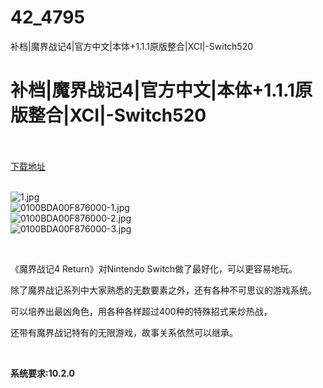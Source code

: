 # 42_4795
补档|魔界战记4|官方中文|本体+1.1.1原版整合|XCI|-Switch520
# 补档|魔界战记4|官方中文|本体+1.1.1原版整合|XCI|-Switch520
 <br/></br>
[下载地址](https://www.switch520.cc/article/4795 "下载地址")
<br/></br>

<p><img title="1.jpg" src="https://www.switch520.cc/muke_img/2022_05_23_328cc025e6714.jpg" alt="1.jpg"><br>
<img title="0100BDA00F876000-1.jpg" src="https://www.switch520.cc/muke_img/2022_05_23_c95ab4d42f61a.jpg" alt="0100BDA00F876000-1.jpg"><br>
<img title="0100BDA00F876000-2.jpg" src="https://www.switch520.cc/muke_img/2022_05_23_9696c3ea5016e.jpg" alt="0100BDA00F876000-2.jpg"><br>
<img title="0100BDA00F876000-3.jpg" src="https://www.switch520.cc/muke_img/2022_05_23_b874afd7eb4fe.jpg" alt="0100BDA00F876000-3.jpg"></p>
<p>&nbsp;</p>
<p>《魔界战记4 Return》对Nintendo Switch做了最好化，可以更容易地玩。</p>
<p>除了魔界战记系列中大家熟悉的无数要素之外，还有各种不可思议的游戏系统。</p>
<p>可以培养出最凶角色，用各种各样超过400种的特殊招式来炒热战，</p>
<p>还带有魔界战记特有的无限游戏，故事关系依然可以继承。</p>
<p>&nbsp;</p>
<p><strong>系统要求:10.2.0</strong></p>



